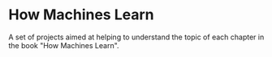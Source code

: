 # How Machines Learn
A set of projects aimed at helping to understand the topic of each chapter in the book "How Machines Learn".
